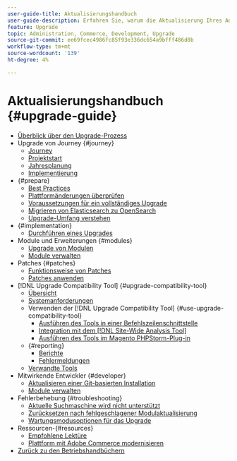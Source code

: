 ```yaml
---
user-guide-title: Aktualisierungshandbuch
user-guide-description: Erfahren Sie, warum die Aktualisierung Ihres Adobe Commerce-Programms so wichtig ist und wie Sie ein Upgrade erfolgreich planen und ausführen können.
feature: Upgrade
topic: Administration, Commerce, Development, Upgrade
source-git-commit: ee69fcec4986fc85f93e336dc654a9bfff486d8b
workflow-type: tm+mt
source-wordcount: '139'
ht-degree: 4%

---
```



# Aktualisierungshandbuch {#upgrade-guide}

- [Überblick über den Upgrade-Prozess](overview.md)
- Upgrade von Journey {#journey}
   - [Journey](journey/phases.md)
   - [Projektstart](journey/project-launch.md)
   - [Jahresplanung](journey/annual-planning.md)
   - [Implementierung](journey/implementation.md)
- {#prepare}
   - [Best Practices](prepare/best-practices.md)
   - [Plattformänderungen überprüfen](prepare/platform-changes.md)
   - [Voraussetzungen für ein vollständiges Upgrade](prepare/prerequisites.md)
   - [Migrieren von Elasticsearch zu OpenSearch](prepare/opensearch-migration.md)
   - [Upgrade-Umfang verstehen](prepare/scope.md)
- {#implementation}
   - [Durchführen eines Upgrades](implementation/perform-upgrade.md)
- Module und Erweiterungen {#modules}
   - [Upgrade von Modulen](modules/upgrade.md)
   - [Module verwalten](modules/manage.md)
- Patches {#patches}
   - [Funktionsweise von Patches](patches/overview.md)
   - [Patches anwenden](patches/apply.md)
- [!DNL Upgrade Compatibility Tool] {#upgrade-compatibility-tool}
   - [Übersicht](upgrade-compatibility-tool/overview.md)
   - [Systemanforderungen](upgrade-compatibility-tool/prerequisites.md)
   - Verwenden der [!DNL Upgrade Compatibility Tool] {#use-upgrade-compatibility-tool}
      - [Ausführen des Tools in einer Befehlszeilenschnittstelle](upgrade-compatibility-tool/run.md)
      - [Integration mit dem  [!DNL Site-Wide Analysis Tool]](upgrade-compatibility-tool/integrate-analysis-tool.md)
      - [Ausführen des Tools im Magento PHPStorm-Plug-in](upgrade-compatibility-tool/run-configuration-phpstorm-plugin.md)
   - {#reporting}
      - [Berichte](upgrade-compatibility-tool/reports.md)
      - [Fehlermeldungen](upgrade-compatibility-tool/error-messages.md)
   - [Verwandte Tools](upgrade-compatibility-tool/related-tools.md)
- Mitwirkende Entwickler {#developer}
   - [Aktualisieren einer Git-basierten Installation](developer/git-installs.md)
   - [Module verwalten](developer/manage-modules.md)
- Fehlerbehebung {#troubleshooting}
   - [Aktuelle Suchmaschine wird nicht unterstützt](troubleshooting/search-engine-not-supported.md)
   - [Zurücksetzen nach fehlgeschlagener Modulaktualisierung](troubleshooting/roll-back-after-update-failure.md)
   - [Wartungsmodusoptionen für das Upgrade](troubleshooting/maintenance-mode-options.md)
- Ressourcen-{#resources}
   - [Empfohlene Lektüre](resources/recommended-reading.md)
   - [Plattform mit Adobe Commerce modernisieren](resources/recommended-upgrade-paths.md)
- [Zurück zu den Betriebshandbüchern](https://experienceleague.adobe.com/docs/commerce-operations/operational-guides/home.html)
